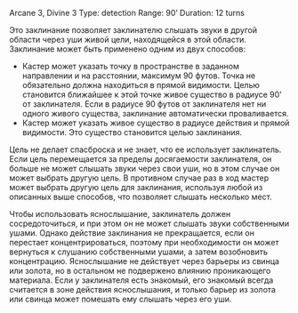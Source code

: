 Arcane 3, Divine 3
Type: detection
Range: 90’
Duration: 12 turns

Это заклинание позволяет заклинателю слышать звуки в другой области через уши живой цели, находящейся в этой области. Заклинание может быть применено одним из двух способов:

- Кастер может указать точку в пространстве в заданном направлении и на расстоянии, максимум 90 футов. Точка не обязательно должна находиться в прямой видимости. Целью становится ближайшее к этой точке живое существо в радиусе 90' от заклинателя. Если в радиусе 90 футов от заклинателя нет ни одного живого существа, заклинание автоматически проваливается. 
- Кастер может указать живое существо в радиусе действия и прямой видимости. Это существо становится целью заклинания.

Цель не делает спасброска и не знает, что ее использует заклинатель. Если цель перемещается за пределы досягаемости заклинателя, он больше не может слышать звуки через свои уши, но в этом случае он может выбрать другую цель. В противном случае раз в ход мастер может выбрать другую цель для заклинания, используя любой из описанных выше способов, что позволяет слышать несколько мест.

Чтобы использовать яснослышание, заклинатель должен сосредоточиться, и при этом он не может слышать звуки собственными ушами. Однако действие заклинания не прекращается, если он перестает концентрироваться, поэтому при необходимости он может вернуться к слушанию собственными ушами, а затем возобновить концентрацию. Яснослышание не действует через барьеры из свинца или золота, но в остальном не подвержено влиянию проникающего материала. Если у заклинателя есть знакомый, его знакомый всегда считается в зоне действия яснослышания, и только барьер из золота или свинца может помешать ему слышать через его уши.

